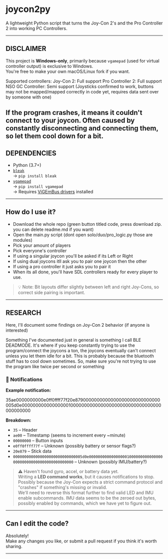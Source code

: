 # joycon2py

A lightweight Python script that turns the Joy-Con 2's and the Pro Controller 2 into working PC Controllers.

---

## DISCLAIMER

This project is **Windows-only**, primarily because `vgamepad` (used for virtual controller output) is exclusive to Windows.  
You're free to make your own macOS/Linux fork if you want.

Supported controllers:
Joy-Con 2: Full support
Pro Controller 2: Full support
NSO GC Controller: Semi support (Joysticks confirmed to work, buttons may not be mapped/mapped correctly in code yet, requires data sent over by someone with one)

If the program crashes, it means it couldn't connect to your joycon. Often caused by constantly disconnecting and connecting them, so let them cool down for a bit.
---

## DEPENDENCIES

- Python (3.7+)
- [`bleak`](https://github.com/hbldh/bleak)  
  → `pip install bleak`  
- [`vgamepad`](https://github.com/yannbouteiller/vgamepad)  
  → `pip install vgamepad`  
  → Requires [ViGEmBus drivers](https://github.com/ViGEm/ViGEmBus/releases/latest) installed

---

## How do I use it?
- Download the whole repo (green button titled code, press download zip. you can delete readme.md if you want)
- Open the main.py script (dont open solo/duo/pro_logic.py those are modules)
- Pick your amount of players
- Pick everyone's controller
- If using a singular joycon you'll be asked if its Left or Right
- If using dual joycons itll ask you to pair one joycon then the other
- If using a pro controller it just asks you to pair it
- When its all done, you'll have SDL controllers ready for every player to use.

> 💡 Note: Bit layouts differ slightly between left and right Joy-Cons, so correct side pairing is important.

---

## RESEARCH

Here, I'll document some findings on Joy-Con 2 behavior (if anyone is interested)

Something I've documented just in general is something I call BLE DEADMODE. It's where if you keep constantly trying to use the program/connect the joycons a ton, the joycons eventually can't connect unless you let them idle for a bit. This is probably because the bluetooth stuff has to cool down sometimes. So, make sure you're not trying to use the program like twice per second or something

### 🔔 Notifications

**Example notification:**

35ae0000000000e0ff0ffff77f20e8790000000000000000000000000000005d0e000000000000000001000000000000000000000000000000000000000000


**Breakdown:**

- `35` – Header  
- `ae00` – Timestamp (seems to increment every ~minute)  
- `00000000` – Button inputs  
- `e0ff0ffff77f` – Unknown (possibly battery or sensor flags?)  
- `20e879` – Stick data  
- `0000000000000000000000000000005d0e000000000000000001000000000000000000000000000000000000000000` – Unknown (possibly IMU/battery?)  

> ⚠️ Haven't found gyro, accel, or battery data yet.  
> Writing a **LED command works**, but it causes notifications to stop.  
> Possibly because the Joy-Con expects a strict command protocol and "crashes" if something's missing or invalid.  
> We'll need to reverse this format further to find valid LED and IMU enable subcommands.
> IMU data seems to be the zeroed out bytes, possibly enabled by commands, which we have yet to figure out.

---

## Can I edit the code?

Absolutely!  
Make any changes you like, or submit a pull request if you think it's worth sharing.

---
